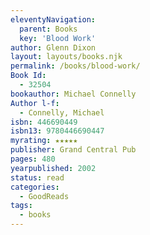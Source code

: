 ```yaml
---
eleventyNavigation:
  parent: Books
  key: 'Blood Work'
author: Glenn Dixon
layout: layouts/books.njk
permalink: /books/blood-work/
Book Id:
  - 32504
bookauthor: Michael Connelly
Author l-f:
  - Connelly, Michael
isbn: 446690449
isbn13: 9780446690447
myrating: ★★★★★
publisher: Grand Central Pub
pages: 480
yearpublished: 2002
status: read
categories:
  - GoodReads
tags:
  - books
---
```

